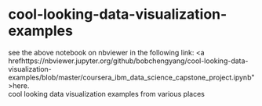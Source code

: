 # cool-looking-data-visualization-examples
see the above notebook on nbviewer in the following link: <a hrefhttps://nbviewer.jupyter.org/github/bobchengyang/cool-looking-data-visualization-examples/blob/master/coursera_ibm_data_science_capstone_project.ipynb">here</a>. 
<br>
cool looking data visualization examples from various places
